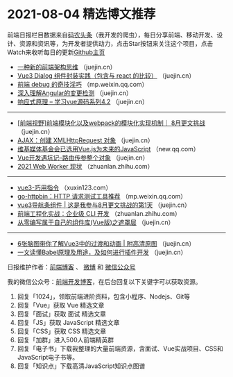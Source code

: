# 2021-08-04 精选博文推荐

前端日报栏目数据来自[码农头条](https://toutiao.qdkfweb.cn/)（我开发的爬虫），每日分享前端、移动开发、设计、资源和资讯等，为开发者提供动力，点击Star按钮来关注这个项目，点击Watch来收听每日的更新[Github主页](https://github.com/kujian/frontendDaily)
* [一种新的前端架构思维](https://juejin.cn/post/6992123996330262541) （juejin.cn）
* [Vue3 Dialog 组件封装实践（包含与 react 的比较）](https://juejin.cn/post/6992113550059634725) （juejin.cn）
* [前端 debug 的奇技淫巧](https://mp.weixin.qq.com/s?__biz=Mzg2ODQ1OTExOA==&mid=2247492392&idx=1&sn=8a209c0e1b9117d962eed25f906e7099) （mp.weixin.qq.com）
* [深入理解Angular的变更检测](https://juejin.cn/post/6992113040560750623) （juejin.cn）
* [响应式原理 &#8211; 学习vue源码系列4.2](https://juejin.cn/post/6992147369450045471) （juejin.cn）

***
* [[前端视野]前端模块化以及webpack的模块化实现机制｜ 8月更文挑战](https://juejin.cn/post/6992112157345202184) （juejin.cn）
* [AJAX：创建 XMLHttpRequest 对象](https://juejin.cn/post/6992138680362074119) （juejin.cn）
* [维基媒体基金会已选用Vue.js为未来的JavaScript](https://new.qq.com/omn/20210803/20210803A07Y7S00.html) （new.qq.com）
* [Vue开发遇坑记&#8211;路由传参整个对象](https://juejin.cn/post/6992137281817542693) （juejin.cn）
* [2021 Web Worker 现状](https://zhuanlan.zhihu.com/p/393428948?hmsr=toutiao.io&utm_campaign=toutiao.io&utm_medium=toutiao.io&utm_source=toutiao.io) （zhuanlan.zhihu.com）

***
* [vue3-巧用指令](https://xuxin123.com/web/vue3-directive/) （xuxin123.com）
* [go-httpbin：HTTP 请求测试工具推荐](https://mp.weixin.qq.com/s?__biz=Mzk0NjIxMzU2Mg==&mid=2247483939&idx=1&sn=9841e9bbe35ae81d646293ebacc233fe&chksm=c308c5f6f47f4ce026b2d8da4bbcad919ea6cdff7238534e5228142f8db1d98b440f52727810&token=137866425&lang=zh_CN#rd) （mp.weixin.qq.com）
* [vue3导航条组件 | 这是我参与8月更文挑战的第1天](https://juejin.cn/post/6992135112947138573) （juejin.cn）
* [前端工程化实战：企业级 CLI 开发](https://zhuanlan.zhihu.com/p/390022214?hmsr=toutiao.io&utm_campaign=toutiao.io&utm_medium=toutiao.io&utm_source=toutiao.io) （zhuanlan.zhihu.com）
* [从零编写属于自己的组件库(Vue版)之遮罩层](https://juejin.cn/post/6992134870516367390) （juejin.cn）

***
* [6张脑图带你了解Vue3中的过渡和动画 | 附高清原图](https://juejin.cn/post/6992134610310135838) （juejin.cn）
* [一文读懂Babel原理及用途，及如何进行插件开发](https://juejin.cn/post/6992134202430849061) （juejin.cn）

日报维护作者：[前端博客](https://qdkfweb.cn/) 、 [微博](http://weibo.com/kujian) 和 [微信公众号](https://open.weixin.qq.com/qr/code?username=caibaojian_com)

我的微信公众号：[前端开发博客](https://open.weixin.qq.com/qr/code?username=caibaojian_com)，在后台回复以下关键字可以获取资源。

1. 回复「1024」，领取前端进阶资料，包含小程序、Nodejs、Git等
2. 回复「Vue」获取 Vue 精选文章
3. 回复「面试」获取 面试 精选文章
4. 回复「JS」获取 JavaScript 精选文章
5. 回复「CSS」获取 CSS 精选文章
6. 回复「加群」进入500人前端精英群
7. 回复「电子书」下载我整理的大量前端资源，含面试、Vue实战项目、CSS和JavaScript电子书等。
8. 回复「知识点」下载高清JavaScript知识点图谱